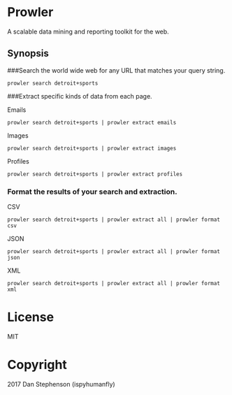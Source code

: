 # Prowler
A scalable data mining and reporting toolkit for the web.

## Synopsis

###Search the world wide web for any URL that matches your query string.

    prowler search detroit+sports
    
###Extract specific kinds of data from each page.

Emails

    prowler search detroit+sports | prowler extract emails

Images

    prowler search detroit+sports | prowler extract images

Profiles

    prowler search detroit+sports | prowler extract profiles

### Format the results of your search and extraction.

CSV

    prowler search detroit+sports | prowler extract all | prowler format csv

JSON
    
    prowler search detroit+sports | prowler extract all | prowler format json

XML

    prowler search detroit+sports | prowler extract all | prowler format xml

# License
MIT
# Copyright
2017 Dan Stephenson (ispyhumanfly)

